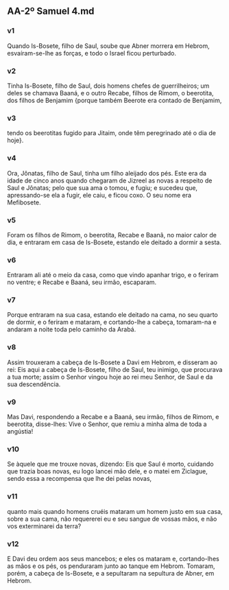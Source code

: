 ## AA-2º Samuel 4.md
### v1
 Quando Is-Bosete, filho de Saul, soube que Abner morrera em Hebrom, esvaíram-se-lhe as forças, e todo o Israel ficou perturbado.
### v2
 Tinha Is-Bosete, filho de Saul, dois homens chefes de guerrilheiros; um deles se chamava Baaná, e o outro Recabe, filhos de Rimom, o beerotita, dos filhos de Benjamim {porque também Beerote era contado de Benjamim,
### v3
 tendo os beerotitas fugido para Jitaim, onde têm peregrinado até o dia de hoje}.
### v4
 Ora, Jônatas, filho de Saul, tinha um filho aleijado dos pés. Este era da idade de cinco anos quando chegaram de Jizreel as novas a respeito de Saul e Jônatas; pelo que sua ama o tomou, e fugiu; e sucedeu que, apressando-se ela a fugir, ele caiu, e ficou coxo. O seu nome era Mefibosete.
### v5
 Foram os filhos de Rimom, o beerotita, Recabe e Baanã, no maior calor de dia, e entraram em casa de Is-Bosete, estando ele deitado a dormir a sesta.
### v6
 Entraram ali até o meio da casa, como que vindo apanhar trigo, e o feriram no ventre; e Recabe e Baaná, seu irmão, escaparam.
### v7
 Porque entraram na sua casa, estando ele deitado na cama, no seu quarto de dormir, e o feriram e mataram, e cortando-lhe a cabeça, tomaram-na e andaram a noite toda pelo caminho da Arabá.
### v8
 Assim trouxeram a cabeça de Is-Bosete a Davi em Hebrom, e disseram ao rei: Eis aqui a cabeça de Is-Bosete, filho de Saul, teu inimigo, que procurava a tua morte; assim o Senhor vingou hoje ao rei meu Senhor, de Saul e da sua descendência.
### v9
 Mas Davi, respondendo a Recabe e a Baaná, seu irmão, filhos de Rimom, e beerotita, disse-lhes: Vive o Senhor, que remiu a minha alma de toda a angústia!
### v10
 Se àquele que me trouxe novas, dizendo: Eis que Saul é morto, cuidando que trazia boas novas, eu logo lancei mão dele, e o matei em Ziclague, sendo essa a recompensa que lhe dei pelas novas,
### v11
 quanto mais quando homens cruéis mataram um homem justo em sua casa, sobre a sua cama, não requererei eu e seu sangue de vossas mãos, e não vos exterminarei da terra?
### v12
 E Davi deu ordem aos seus mancebos; e eles os mataram e, cortando-lhes as mãos e os pés, os penduraram junto ao tanque em Hebrom. Tomaram, porém, a cabeça de Is-Bosete, e a sepultaram na sepultura de Abner, em Hebrom.
